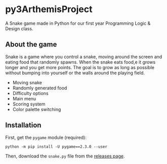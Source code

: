 # py3ArthemisProject
A Snake game made in Python for our first year Programming Logic &amp; Design class.

## About the game
Snake is a game where you control a snake, moving around the screen and eating food that randomly spawns. When the snake eats food,e it grows longer and you get more points. The goal is to grow as long as possible without bumping into yourself or the walls around the playing field.
- Moving snake
- Randomly generated food
- Difficulty options
- Main menu
- Scoring system
- Color palette switching

## Installation
First, get the `pygame` module (required):

`python -m pip install -U pygame==2.3.0 --user`

Then, download the `snake.py` file from the [releases page](https://github.com/jayycrl/py3ArthemisProject/releases).
